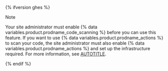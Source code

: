 {% ifversion ghes %}

> [!NOTE]
> Your site administrator must enable {% data variables.product.prodname_code_scanning %} before you can use this feature. If you want to use {% data variables.product.prodname_actions %} to scan your code, the site administrator must also enable {% data variables.product.prodname_actions %} and set up the infrastructure required. For more information, see [AUTOTITLE](/admin/code-security/managing-github-advanced-security-for-your-enterprise/configuring-code-scanning-for-your-appliance).

{% endif %}
